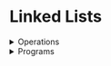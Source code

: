 # Linked Lists

<details>
<summary> Operations </summary>
<details>
<summary> HackerRank </summary>

- [Print the elements in linked list](https://www.hackerrank.com/challenges/print-the-elements-of-a-linked-list/problem?isFullScreen=true)
- [Insert a new node at head](https://www.hackerrank.com/challenges/insert-a-node-at-the-head-of-a-linked-list/problem?isFullScreen=true)
- [Insert a new node at Tail](https://www.hackerrank.com/challenges/insert-a-node-at-the-tail-of-a-linked-list/problem?isFullScreen=true)
- [Insert a new  node at a specific position](https://www.hackerrank.com/challenges/insert-a-node-at-a-specific-position-in-a-linked-list/problem?isFullScreen=true)
- [Delete a node](https://www.hackerrank.com/challenges/delete-a-node-from-a-linked-list/problem?isFullScreen=true)
- [Print In Reverse](https://www.hackerrank.com/challenges/print-the-elements-of-a-linked-list-in-reverse/problem?isFullScreen=true)
- [Reverse a Linked List](https://www.hackerrank.com/challenges/reverse-a-linked-list/problem?isFullScreen=true)

</details>



</details>


<details>
<summary> Programs </summary>
<details>
<summary> HackerRank </summary>

- [Compare Two Linked Lists](https://www.hackerrank.com/challenges/compare-two-linked-lists/problem?isFullScreen=true)
- [Get the node Value](https://www.hackerrank.com/challenges/get-the-value-of-the-node-at-a-specific-position-from-the-tail/problem?isFullScreen=true)
- [Delete Duplicate Elements from a sorted linked list](https://www.hackerrank.com/challenges/delete-duplicate-value-nodes-from-a-sorted-linked-list/problem?isFullScreen=true)
- [Cycle Detection](https://www.hackerrank.com/challenges/detect-whether-a-linked-list-contains-a-cycle/problem?isFullScreen=true)


</details>

<details>
<summary> GeeksforGeeks </summary>

- [Print Linked List Elements](https://practice.geeksforgeeks.org/problems/print-linked-list-elements/1?page=2&category[]=Linked%20List&sortBy=submissions)
- [Count Nodes](https://practice.geeksforgeeks.org/problems/count-nodes-of-linked-list/1?page=1&category[]=Linked%20List&sortBy=submissions)
- [Occurence of element](https://practice.geeksforgeeks.org/problems/occurence-of-an-integer-in-a-linked-list/1?page=3&category[]=Linked%20List&sortBy=submissions)
- [Identical Linked Lists](https://practice.geeksforgeeks.org/problems/identical-linked-lists/1?page=2&category[]=Linked%20List&sortBy=submissions)
- [Reverse a Linked List](https://practice.geeksforgeeks.org/problems/reverse-a-linked-list/1?page=1&category[]=Linked%20List&sortBy=submissions)
- [Nth node from the end](https://practice.geeksforgeeks.org/problems/nth-node-from-end-of-linked-list/1?page=1&category[]=Linked%20List&sortBy=submissions)
- [Find the Middle](https://practice.geeksforgeeks.org/problems/finding-middle-element-in-a-linked-list/1?page=1&category[]=Linked%20List&sortBy=submissions)
- [Detect Loop](https://practice.geeksforgeeks.org/problems/detect-loop-in-linked-list/1?page=1&category[]=Linked%20List&sortBy=submissions)
- [Linked List Palindrome](https://practice.geeksforgeeks.org/problems/check-if-linked-list-is-pallindrome/1?page=1&category[]=Linked%20List&sortBy=submissions)
- [Remove duplicates from a sorted linked list](https://practice.geeksforgeeks.org/problems/remove-duplicate-element-from-sorted-linked-list/1?page=1&category[]=Linked%20List&sortBy=submissions)

</details>

<details>
<summary> LeetCode </summary>

- [Remove Duplicates](https://leetcode.com/problems/remove-duplicates-from-sorted-list/)
- [Linked List Cycle](https://leetcode.com/problems/linked-list-cycle/)
- [Reverse Linked List](https://leetcode.com/problems/reverse-linked-list/)
- [Remove Linked List Elements](https://leetcode.com/problems/remove-linked-list-elements/)
- [Palindrome Linked List](https://leetcode.com/problems/palindrome-linked-list/)
- [Middle of Linked List](https://leetcode.com/problems/middle-of-the-linked-list/)
- [Convert Binary Number in Linked List into Integer](https://leetcode.com/problems/convert-binary-number-in-a-linked-list-to-integer/)
- [Remove nth node from end of a linked list](https://leetcode.com/problems/remove-nth-node-from-end-of-list/description/)
</details>

</details>